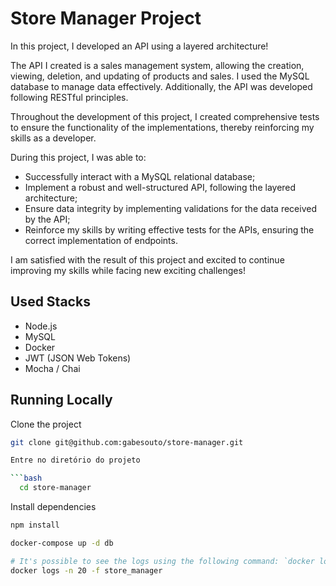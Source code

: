 # Store Manager Project

In this project, I developed an API using a layered architecture!

The API I created is a sales management system, allowing the creation, viewing, deletion, and updating of products and sales. I used the MySQL database to manage data effectively. Additionally, the API was developed following RESTful principles.

Throughout the development of this project, I created comprehensive tests to ensure the functionality of the implementations, thereby reinforcing my skills as a developer.

During this project, I was able to:

- Successfully interact with a MySQL relational database;
- Implement a robust and well-structured API, following the layered architecture;
- Ensure data integrity by implementing validations for the data received by the API;
- Reinforce my skills by writing effective tests for the APIs, ensuring the correct implementation of endpoints.

I am satisfied with the result of this project and excited to continue improving my skills while facing new exciting challenges!

## Used Stacks

- Node.js
- MySQL
- Docker
- JWT (JSON Web Tokens)
- Mocha / Chai

## Running Locally

Clone the project

```bash
git clone git@github.com:gabesouto/store-manager.git

Entre no diretório do projeto

```bash
  cd store-manager
```

Install dependencies

```bash
npm install

```


```bash
docker-compose up -d db

# It's possible to see the logs using the following command: `docker logs -n 20 -f <name-of-the-container>`
docker logs -n 20 -f store_manager
